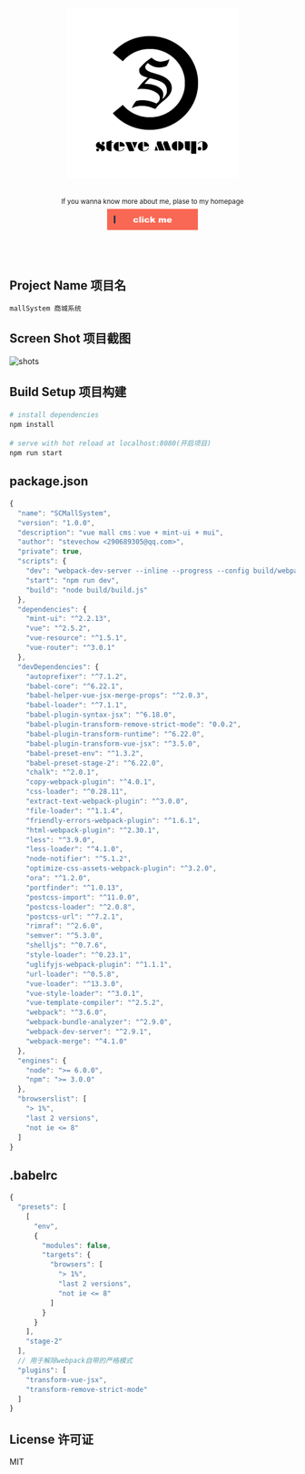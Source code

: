 <div align="center">
	<img width="300" height="300" src="./static/logo.png" alt="Stevechow">
	<br>
	<br>
	<p>
		<sup>If you wanna know more about me, plase to my homepage</sup>
		<br>
		<a href="https://stevecchow.github.io/homepage/">
			<img src="./static/btn.png" width="160">
		</a>
	</p>
	<br>
	<br>
</div>


## Project Name 项目名

`mallSystem 商城系统`



## Screen Shot 项目截图

![shots](/Users/stevechow/Desktop/商城CMS/fronter/static/shots.jpg)



## Build Setup 项目构建

```bash
# install dependencies
npm install

# serve with hot reload at localhost:8080(开启项目)
npm run start
```



## package.json

```javascript
{
  "name": "SCMallSystem",
  "version": "1.0.0",
  "description": "vue mall cms：vue + mint-ui + mui",
  "author": "stevechow <290689305@qq.com>",
  "private": true,
  "scripts": {
    "dev": "webpack-dev-server --inline --progress --config build/webpack.dev.conf.js --open --hot",
    "start": "npm run dev",
    "build": "node build/build.js"
  },
  "dependencies": {
    "mint-ui": "^2.2.13",
    "vue": "^2.5.2",
    "vue-resource": "^1.5.1",
    "vue-router": "^3.0.1"
  },
  "devDependencies": {
    "autoprefixer": "^7.1.2",
    "babel-core": "^6.22.1",
    "babel-helper-vue-jsx-merge-props": "^2.0.3",
    "babel-loader": "^7.1.1",
    "babel-plugin-syntax-jsx": "^6.18.0",
    "babel-plugin-transform-remove-strict-mode": "0.0.2",
    "babel-plugin-transform-runtime": "^6.22.0",
    "babel-plugin-transform-vue-jsx": "^3.5.0",
    "babel-preset-env": "^1.3.2",
    "babel-preset-stage-2": "^6.22.0",
    "chalk": "^2.0.1",
    "copy-webpack-plugin": "^4.0.1",
    "css-loader": "^0.28.11",
    "extract-text-webpack-plugin": "^3.0.0",
    "file-loader": "^1.1.4",
    "friendly-errors-webpack-plugin": "^1.6.1",
    "html-webpack-plugin": "^2.30.1",
    "less": "^3.9.0",
    "less-loader": "^4.1.0",
    "node-notifier": "^5.1.2",
    "optimize-css-assets-webpack-plugin": "^3.2.0",
    "ora": "^1.2.0",
    "portfinder": "^1.0.13",
    "postcss-import": "^11.0.0",
    "postcss-loader": "^2.0.8",
    "postcss-url": "^7.2.1",
    "rimraf": "^2.6.0",
    "semver": "^5.3.0",
    "shelljs": "^0.7.6",
    "style-loader": "^0.23.1",
    "uglifyjs-webpack-plugin": "^1.1.1",
    "url-loader": "^0.5.8",
    "vue-loader": "^13.3.0",
    "vue-style-loader": "^3.0.1",
    "vue-template-compiler": "^2.5.2",
    "webpack": "^3.6.0",
    "webpack-bundle-analyzer": "^2.9.0",
    "webpack-dev-server": "^2.9.1",
    "webpack-merge": "^4.1.0"
  },
  "engines": {
    "node": ">= 6.0.0",
    "npm": ">= 3.0.0"
  },
  "browserslist": [
    "> 1%",
    "last 2 versions",
    "not ie <= 8"
  ]
}
```



## .babelrc

```javascript
{
  "presets": [
    [
      "env",
      {
        "modules": false,
        "targets": {
          "browsers": [
            "> 1%",
            "last 2 versions",
            "not ie <= 8"
          ]
        }
      }
    ],
    "stage-2"
  ],
  // 用于解除webpack自带的严格模式
  "plugins": [
    "transform-vue-jsx",
    "transform-remove-strict-mode"
  ]
}
```



## License 许可证

MIT

